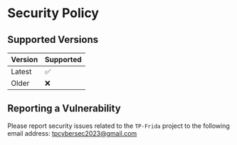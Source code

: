 # Security Policy

## Supported Versions

| Version | Supported          |
| ------- | ------------------ |
| Latest   | :white_check_mark: |
| Older   | :x:                |

## Reporting a Vulnerability

Please report security issues related to the `TP-Frida` project to the following email address: tpcybersec2023@gmail.com